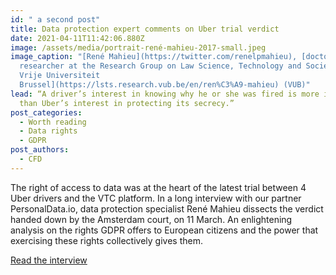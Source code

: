 ```yaml
---
id: " a second post"
title: Data protection expert comments on Uber trial verdict
date: 2021-04-11T11:42:06.880Z
image: /assets/media/portrait-rené-mahieu-2017-small.jpeg
image_caption: "[René Mahieu](https://twitter.com/renelpmahieu), [doctoral
  researcher at the Research Group on Law Science, Technology and Society of the
  Vrije Universiteit
  Brussel](https://lsts.research.vub.be/en/ren%C3%A9-mahieu) (VUB)"
lead: “A driver’s interest in knowing why he or she was fired is more important
  than Uber’s interest in protecting its secrecy.”
post_categories:
  - Worth reading
  - Data rights
  - GDPR
post_authors:
  - CFD
---
```

The right of access to data was at the heart of the latest trial between 4 Uber drivers and the VTC platform. In a long interview with our partner PersonalData.io, data protection specialist René Mahieu dissects the verdict handed down by the Amsterdam court, on 11 March. An enlightening analysis on the rights GDPR offers to European citizens and the power that exercising these rights collectively gives them.

[Read the interview](https://link.medium.com/A2xWZlsMtfb)